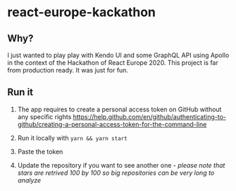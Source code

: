 # react-europe-kackathon

## Why?

I just wanted to play play with Kendo UI and some GraphQL API using Apollo in the context of the Hackathon of React Europe 2020.
This project is far from production ready. It was just for fun.

## Run it

1. The app requires to create a personal access token on GitHub without any specific rights
https://help.github.com/en/github/authenticating-to-github/creating-a-personal-access-token-for-the-command-line

2. Run it locally with `yarn && yarn start`

3. Paste the token

4. Update the repository if you want to see another one - _please note that stars are retrived 100 by 100 so big repositories can be very long to analyze_
